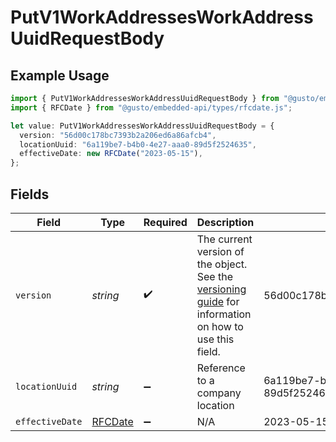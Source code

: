 # PutV1WorkAddressesWorkAddressUuidRequestBody

## Example Usage

```typescript
import { PutV1WorkAddressesWorkAddressUuidRequestBody } from "@gusto/embedded-api/models/operations/putv1workaddressesworkaddressuuid.js";
import { RFCDate } from "@gusto/embedded-api/types/rfcdate.js";

let value: PutV1WorkAddressesWorkAddressUuidRequestBody = {
  version: "56d00c178bc7393b2a206ed6a86afcb4",
  locationUuid: "6a119be7-b4b0-4e27-aaa0-89d5f2524635",
  effectiveDate: new RFCDate("2023-05-15"),
};
```

## Fields

| Field                                                                                                                                                             | Type                                                                                                                                                              | Required                                                                                                                                                          | Description                                                                                                                                                       | Example                                                                                                                                                           |
| ----------------------------------------------------------------------------------------------------------------------------------------------------------------- | ----------------------------------------------------------------------------------------------------------------------------------------------------------------- | ----------------------------------------------------------------------------------------------------------------------------------------------------------------- | ----------------------------------------------------------------------------------------------------------------------------------------------------------------- | ----------------------------------------------------------------------------------------------------------------------------------------------------------------- |
| `version`                                                                                                                                                         | *string*                                                                                                                                                          | :heavy_check_mark:                                                                                                                                                | The current version of the object. See the [versioning guide](https://docs.gusto.com/embedded-payroll/docs/idempotency) for information on how to use this field. | 56d00c178bc7393b2a206ed6a86afcb4                                                                                                                                  |
| `locationUuid`                                                                                                                                                    | *string*                                                                                                                                                          | :heavy_minus_sign:                                                                                                                                                | Reference to a company location                                                                                                                                   | 6a119be7-b4b0-4e27-aaa0-89d5f2524635                                                                                                                              |
| `effectiveDate`                                                                                                                                                   | [RFCDate](../../types/rfcdate.md)                                                                                                                                 | :heavy_minus_sign:                                                                                                                                                | N/A                                                                                                                                                               | 2023-05-15                                                                                                                                                        |